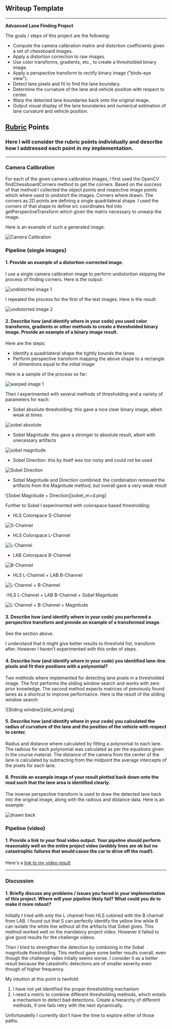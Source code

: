 ## Writeup Template

---

**Advanced Lane Finding Project**

The goals / steps of this project are the following:

* Compute the camera calibration matrix and distortion coefficients given a set of chessboard images.
* Apply a distortion correction to raw images.
* Use color transforms, gradients, etc., to create a thresholded binary image.
* Apply a perspective transform to rectify binary image ("birds-eye view").
* Detect lane pixels and fit to find the lane boundary.
* Determine the curvature of the lane and vehicle position with respect to center.
* Warp the detected lane boundaries back onto the original image.
* Output visual display of the lane boundaries and numerical estimation of lane curvature and vehicle position.

[//]: # (Image References)

[camera_cal]: ./output_images/camera_cal_1.png "Camera Calibration"
[undistort_1]: ./output_images/undistort_1.png "Undistorted image 1"
[undistort_2]: ./output_images/undistort_2.png "Undistorted image 2"
[warping_1]: ./output_images/warping_1.png "Warped Image 1"
[sobel_abs]: ./output_images/sobel_abs.png "Sobel Absolute"
[sobel_mgn]: ./output_images/sobel_mgn.png "Sobel Magnitude"
[sobel_dir]: ./output_images/sobel_dir.png "Sobel Direction"
[sobel_m+d]: ./output_images/sobel_m+d.png "Sobel Magnitude + Direction"
[hlS]: ./output_images/hlS.png "HLS Colorspace S-Channel"
[hLs]: ./output_images/hLs.png "HLS Colorspace L-Channel"
[laB]: ./output_images/laB.png "LAB Colorspace B-Channel"
[l+b]: ./output_images/l+b.png "HLS L-Channel + LAB B-Channel"
[l+b+m]: ./output_images/l+b+m.png "HLS L-Channel + LAB B-Channel + Sobel Magnitude"
[slid_wind]: ./output_images/slid_wind.png "Sliding window"
[drawn_back]: ./output_images/drawn_back.png "Drawn Back"
[video1]: ./project_video_output.mp4 "Video"
[video2]: ./challenge_video_output.mp4 "Video"
[video3]: ./harder_challenge_video_output.mp4 "Video"

## [Rubric](https://review.udacity.com/#!/rubrics/571/view) Points

### Here I will consider the rubric points individually and describe how I addressed each point in my implementation.  

---

### Camera Calibration

For each of the given camera calibration images, I first used the OpenCV findChessboardCorners method to get the corners. Based on the success of that method I collected the object points and respective image points which where used to undistort the images. Corners where drawn. The corners as 2D points are defining a single quadrilateral shape. I used the corners of that shape to define src coordinates fed into getPerspectiveTransform which given the matrix necessary to unwarp the image.

Here is an example of such a generated image:

![Camera Calibration][camera_cal]


### Pipeline (single images)

#### 1. Provide an example of a distortion-corrected image.

I use a single camera calibration image to perform undistortion skipping the process of finding corners. Here is the output:

![undistorted image 1][undistort_1]

I repeated the process for the first of the test images. Here is the result:

![undistorted image 2][undistort_2]


#### 2. Describe how (and identify where in your code) you used color transforms, gradients or other methods to create a thresholded binary image.  Provide an example of a binary image result.

Here are the steps:

- Identify a quadrilateral shape the tightly bounds the lanes
- Perform perspective transform mapping the above shape to a rectangle of dimentions equal to the initial image

Here is a sample of the process so far:

![warped image 1][warping_1]

Then I experimented with several methods of thresholding and a variety of parameters for each:

- Sobel absolute thresholding: this gave a nice clear binary image, albeit weak at times

![sobel absolute][sobel_abs]

- Sobel Magnitude: this gave a stronger to absolute result, albeit with unecessary artifacts

![sobel magnitude][sobel_mgn]

- Sobel Direction: this by itself was too noisy and could not be used

![Sobel Direction][sobel_dir]

- Sobel Magnitude and Direction combined: the combination removed the artifacts from the Magnitude method, but overall gave a very weak result

![Sobel Magnitude + Direction][sobel_m+d.png]


Further to Sobel I experimented with colorspace based thresholding:

- HLS Colorspace S-Channel

![S-Channel][hlS]

- HLS Colorspace L-Channel

![L-Channel][hLs]

- LAB Colorspace B-Channel

![B-Channel][laB]

- HLS L-Channel + LAB B-Channel

![L-Channel + B-Channel][l+b]

-HLS L-Channel + LAB B-Channel + Sobel Magnitude

![L-Channel + B-Channel + Magnitude][l+b+m]

#### 3. Describe how (and identify where in your code) you performed a perspective transform and provide an example of a transformed image.

See the section above.

I understand that it might give better results to threshold fist, transform after. However I haven't experimented with this order of steps.

#### 4. Describe how (and identify where in your code) you identified lane-line pixels and fit their positions with a polynomial?

Two methods where implemented for detecting lane pixels in a thresholded image. The first performs the sliding window search and works with zero prior knowledge. The second method expects matrices of previously found lanes as a shortcut to improve performance. Here is the result of the sliding window search:

![Sliding window][slid_wind.png]

#### 5. Describe how (and identify where in your code) you calculated the radius of curvature of the lane and the position of the vehicle with respect to center.

Radius and distance where calculated by fitting a polynomial to each lane. The radious for each polynomial was calculated as per the equations given in the course material. The distance of the camera from the center of the lane is calculated by subtracting from the midpoint the average intercepts of the pixels for each lane.

#### 6. Provide an example image of your result plotted back down onto the road such that the lane area is identified clearly.

The inverse perspective transform is used to draw the detected lane back into the original image, along with the radious and distance data. Here is an example:

![drawn back][drawn_back]

### Pipeline (video)

#### 1. Provide a link to your final video output.  Your pipeline should perform reasonably well on the entire project video (wobbly lines are ok but no catastrophic failures that would cause the car to drive off the road!).

Here's a [link to my video result](./project_video_output.mp4)

---

### Discussion

#### 1. Briefly discuss any problems / issues you faced in your implementation of this project.  Where will your pipeline likely fail?  What could you do to make it more robust?

Initially I tried with only the L channel from HLS cobined with the B channel from LAB. I found out that S can perfectly identify the yellow line while B can isolate the white line without all the artifacts that  Sobel gives. This method worked well on the mandatory project video. However it failed to give good results for the challenge videos.

Then I tried to strengthen the detection by combining in the Sobel magnitude thresholding. This method gave some better results overall, even though the challenge video intially seems worse. I consider it as a better result because the catastrofic detections are of smaller severity even though of higher frequency.

My intuition at this point is twofold:
1) I have not yet identified the proper thresholding mechanism
2) I need a metric to combine different thresholding methods, which entails a mechanism to detect bad detections. Create a hierarchy of different methods, if one fails retry with the next dynamically.

Unfortunatelly I currently don't have the time to explore either of those paths.


